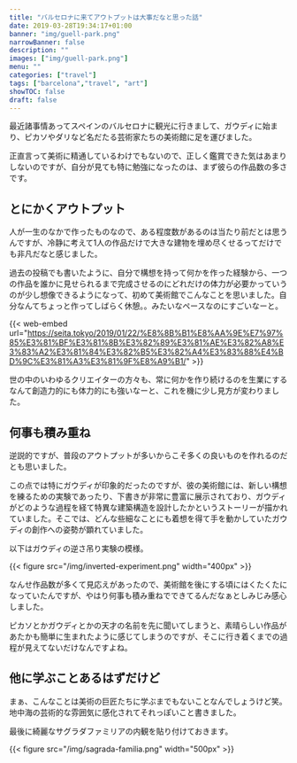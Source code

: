 ```yaml
---
title: "バルセロナに来てアウトプットは大事だなと思った話"
date: 2019-03-28T19:34:17+01:00
banner: "img/guell-park.png"
narrowBanner: false
description: ""
images: ["img/guell-park.png"]
menu: ""
categories: ["travel"]
tags: ["barcelona","travel", "art"]
showTOC: false
draft: false
---
```


最近諸事情あってスペインのバルセロナに観光に行きまして、ガウディに始まり、ピカソやダリなど名だたる芸術家たちの美術館に足を運びました。

<!--more-->

正直言って美術に精通しているわけでもないので、正しく鑑賞できた気はあまりしないのですが、自分が見ても特に勉強になったのは、まず彼らの作品数の多さです。

## とにかくアウトプット

人が一生のなかで作ったものなので、ある程度数があるのは当たり前だとは思うんですが、冷静に考えて1人の作品だけで大きな建物を埋め尽くせるってだけでも非凡だなと感じました。

過去の投稿でも書いたように、自分で構想を持って何かを作った経験から、一つの作品を誰かに見せられるまで完成させるのにどれだけの体力が必要かっていうのが少し想像できるようになって、初めて美術館でこんなことを思いました。自分なんてちょっと作ってしばらく休憩。。みたいなペースなのにすごいなーと。

{{< web-embed url="https://seita.tokyo/2019/01/22/%E8%8B%B1%E8%AA%9E%E7%97%85%E3%81%BF%E3%81%8B%E3%82%89%E3%81%AE%E3%82%A8%E3%83%A2%E3%81%84%E3%82%B5%E3%82%A4%E3%83%88%E4%BD%9C%E3%81%A3%E3%81%9F%E8%A9%B1/" >}}

世の中のいわゆるクリエイターの方々も、常に何かを作り続けるのを生業にするなんて創造力的にも体力的にも強いなーと、これを機に少し見方が変わりました。

## 何事も積み重ね

逆説的ですが、普段のアウトプットが多いからこそ多くの良いものを作れるのだとも思いました。

この点では特にガウディが印象的だったのですが、彼の美術館には、新しい構想を練るための実験であったり、下書きが非常に豊富に展示されており、ガウディがどのような過程を経て特異な建築構造を設計したかというストーリーが描かれていました。そこでは、どんな些細なことにも着想を得て手を動かしていたガウディの創作への姿勢が顕れていました。

以下はガウディの逆さ吊り実験の模様。

{{< figure src="/img/inverted-experiment.png" width="400px" >}}

なんせ作品数が多くて見応えがあったので、美術館を後にする頃にはくたくたになっていたんですが、やはり何事も積み重ねでできてるんだなぁとしみじみ感心しました。

ピカソとかガウディとかの天才の名前を先に聞いてしまうと、素晴らしい作品があたかも簡単に生まれたように感じてしまうのですが、そこに行き着くまでの過程が見えてないだけなんですよね。

## 他に学ぶことあるはずだけど

まぁ、こんなことは美術の巨匠たちに学ぶまでもないことなんでしょうけど笑。
地中海の芸術的な雰囲気に感化されてそれっぽいこと書きました。

最後に綺麗なサグラダファミリアの内観を貼り付けておきます。

{{< figure src="/img/sagrada-familia.png" width="500px" >}}

